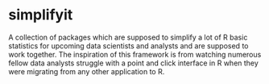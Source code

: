 # simplifyit
A collection of packages which are supposed to simplify a lot of R basic statistics for upcoming data scientists and analysts and are supposed to work together. The inspiration of this framework is from watching numerous fellow data analysts struggle with a point and click interface in R when they were migrating from any other application to R.
